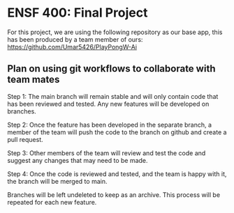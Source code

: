 # ENSF 400: Final Project

For this project, we are using the following repository as our base app, this has been produced by a team member of ours: https://github.com/Umar5426/PlayPongW-Ai

## Plan on using git workflows to collaborate with team mates

Step 1: The main branch will remain stable and will only contain code that has been reviewed and tested. Any new features will be developed on branches.

Step 2: Once the feature has been developed in the separate branch, a member of the team will push the code to the branch on github and create a pull request.

Step 3: Other members of the team will review and test the code and suggest any changes that may need to be made.

Step 4: Once the code is reviewed and tested, and the team is happy with it, the branch will be merged to main.

Branches will be left undeleted to keep as an archive.
This process will be repeated for each new feature.
